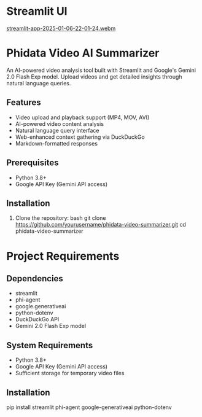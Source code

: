                 


# Streamlit UI 

[streamlit-app-2025-01-06-22-01-24.webm](https://github.com/user-attachments/assets/eef9cd9b-d3b5-41b7-b747-489448b1d1e3)



# Phidata Video AI Summarizer

An AI-powered video analysis tool built with Streamlit and Google's Gemini 2.0 Flash Exp model. Upload videos and get detailed insights through natural language queries.

## Features

- Video upload and playback support (MP4, MOV, AVI)
- AI-powered video content analysis
- Natural language query interface
- Web-enhanced context gathering via DuckDuckGo
- Markdown-formatted responses

## Prerequisites

- Python 3.8+
- Google API Key (Gemini API access)

## Installation

1. Clone the repository:
bash
git clone https://github.com/yourusername/phidata-video-summarizer.git
cd phidata-video-summarizer

# Project Requirements

## Dependencies
- streamlit
- phi-agent 
- google.generativeai
- python-dotenv
- DuckDuckGo API
- Gemini 2.0 Flash Exp model

## System Requirements
- Python 3.8+
- Google API Key (Gemini API access)
- Sufficient storage for temporary video files

## Installation
pip install streamlit phi-agent google-generativeai python-dotenv
